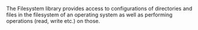 The Filesystem library provides access to configurations of directories and files in the filesystem of an operating system as well as performing operations (read, write etc.) on those. 